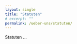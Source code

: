 ```yaml
---
layout: single
title: "Statuten"
# excerpt: ""
permalink: /ueber-uns/statuten/
---
```


<!-- TODO: add team Gemeinwohlbilanz -->

Statuten ...
